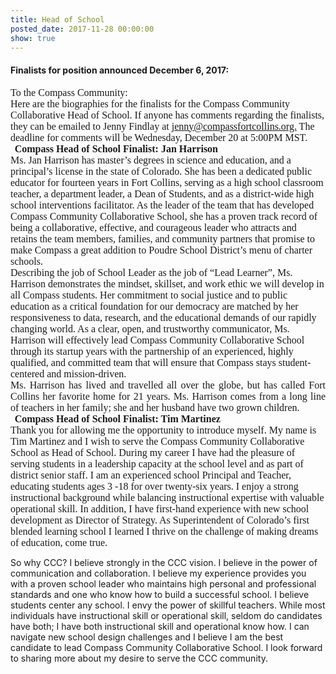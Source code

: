 ```yaml
---
title: Head of School
posted_date: 2017-11-28 00:00:00
show: true
---
```



#### Finalists for position announced December 6, 2017:

<div class="WordSection1"><span style="page:WordSection1"></span><div class="MsoBodyText" style="margin: 0in 0in 0.0001pt;"><span style="page:WordSection1"><span style="font-size:12pt"><span style="font-family:&quot;Times New Roman&quot;,serif">To the Compass Community:</span></span></span></div><div class="MsoBodyText" style="margin: 0in 0in 0.0001pt;"><span style="page:WordSection1"><span style="font-size:12pt"><span style="font-family:&quot;Times New Roman&quot;,serif"></span></span></span></div><div class="MsoBodyText" style="margin: 0in 0in 0.0001pt;"><span style="page:WordSection1"><span style="font-size:12pt"><span style="font-family:&quot;Times New Roman&quot;,serif">Here are the biographies for the finalists for the Compass Community Collaborative Head of School. If anyone has comments regarding the finalists, they can be emailed to Jenny Findlay at <a href="mailto:jenny@compassfortcollins.org"><span style="text-decoration:none"><span style="text-underline:none">jenny@compassfortcollins.org.</span></span></a> The deadline for comments will be Wednesday, December 20 at 5:00PM MST.</span></span></span></div><p class="MsoBodyText" style="margin:0in 0in 0.0001pt"><span style="page:WordSection1"><span style="font-size:12pt"><span style="font-family:&quot;Times New Roman&quot;,serif"><span style="font-size:13.0pt"></span></span></span></span></p><p class="MsoBodyText" style="margin-top:.2pt; margin:0in 0in 0.0001pt"><span style="page:WordSection1"><span style="font-size:12pt"><span style="font-family:&quot;Times New Roman&quot;,serif"><span style="font-size:11.0pt"></span></span></span></span></p><h1 style="margin:0in 0in 0.0001pt 5pt"><span style="page:WordSection1"><span style="font-size:12pt"><span style="font-family:&quot;Times New Roman&quot;,serif">Compass Head of School Finalist: Jan Harrison</span></span></span></h1><p class="MsoBodyText" style="margin-top:.3pt; margin:0in 0in 0.0001pt"><span style="page:WordSection1"><span style="font-size:12pt"><span style="font-family:&quot;Times New Roman&quot;,serif"><b><span style="font-size:11.5pt"></span></b></span></span></span></p><p class="MsoBodyText" style="margin-top:0in; margin-right:14.45pt; margin-bottom:.0001pt; margin-left:5.0pt; margin:0in 0in 0.0001pt"><span style="page:WordSection1"><span style="font-size:12pt"><span style="font-family:&quot;Times New Roman&quot;,serif">Ms. Jan Harrison has master&rsquo;s degrees in science and education, and a principal&rsquo;s license in the state of Colorado. She has been a dedicated public educator for fourteen years in Fort&nbsp;</span></span></span><span style="page:WordSection1"><span style="font-size:12pt"><span style="font-family:&quot;Times New Roman&quot;,serif">Collins, serving as a high school classroom teacher, a department leader, a Dean of Students, and as a district-wide high school interventions facilitator. As the leader of the team that has developed Compass Community Collaborative School, she has a proven track record of being a collaborative, effective, and courageous leader who attracts and retains the team members, families, and community partners that promise to make Compass a great addition to Poudre School District&rsquo;s menu of charter schools.</span></span></span></p><p class="MsoBodyText" style="margin:0in 0in 0.0001pt"><span style="page:WordSection1"><span style="font-size:12pt"><span style="font-family:&quot;Times New Roman&quot;,serif"></span></span></span></p><p class="MsoBodyText" style="margin-top:0in; margin-right:5.1pt; margin-bottom:.0001pt; margin-left:5.0pt; margin:0in 0in 0.0001pt"><span style="page:WordSection1"><span style="font-size:12pt"><span style="font-family:&quot;Times New Roman&quot;,serif">Describing the job of School Leader as the job of &ldquo;Lead Learner&rdquo;, Ms. Harrison demonstrates the mindset, skillset, and work ethic we will develop in all Compass students. Her commitment to social justice and to public education as a critical foundation for our democracy are matched by her responsiveness to data, research, and the educational demands of our rapidly changing world. As a clear, open, and trustworthy communicator, Ms. Harrison will effectively lead Compass Community Collaborative School through its startup years with the partnership of an experienced, highly qualified, and committed team that will ensure that Compass stays student- centered and mission-driven.</span></span></span></p><p class="MsoBodyText" style="margin-top:.55pt; margin:0in 0in 0.0001pt"><span style="page:WordSection1"><span style="font-size:12pt"><span style="font-family:&quot;Times New Roman&quot;,serif"><span style="font-size:11.5pt"></span></span></span></span></p><p class="MsoBodyText" style="margin-top:0in; margin-right:20.35pt; margin-bottom:.0001pt; margin-left:5.0pt; text-align:justify; margin:0in 0in 0.0001pt"><span style="page:WordSection1"><span style="font-size:12pt"><span style="font-family:&quot;Times New Roman&quot;,serif">Ms. Harrison has lived and travelled all over the globe, but has called Fort Collins her favorite home for 21 years. Ms. Harrison comes from a long line of teachers in her family; she and her husband have two grown children.</span></span></span></p><p class="MsoBodyText" style="margin:0in 0in 0.0001pt"><span style="page:WordSection1"><span style="font-size:12pt"><span style="font-family:&quot;Times New Roman&quot;,serif"><span style="font-size:13.0pt"></span></span></span></span></p><p class="MsoBodyText" style="margin:0in 0in 0.0001pt"><span style="page:WordSection1"><span style="font-size:12pt"><span style="font-family:&quot;Times New Roman&quot;,serif"><span style="font-size:13.0pt"></span></span></span></span></p><p class="MsoBodyText" style="margin-top:.2pt; margin:0in 0in 0.0001pt"><span style="page:WordSection1"><span style="font-size:12pt"><span style="font-family:&quot;Times New Roman&quot;,serif"><span style="font-size:10.0pt"></span></span></span></span></p><h1 style="margin:0in 0in 0.0001pt 5pt"><span style="page:WordSection1"><span style="font-size:12pt"><span style="font-family:&quot;Times New Roman&quot;,serif">Compass Head of School Finalist: Tim Martinez</span></span></span></h1><p class="MsoBodyText" style="margin-top:.25pt; margin:0in 0in 0.0001pt"><span style="page:WordSection1"><span style="font-size:12pt"><span style="font-family:&quot;Times New Roman&quot;,serif"><b><span style="font-size:11.5pt"></span></b></span></span></span></p><p class="MsoBodyText" style="margin-top:.05pt; margin-right:8.4pt; margin-bottom:.0001pt; margin-left:5.0pt; margin:0in 0in 0.0001pt"><span style="page:WordSection1"><span style="font-size:12pt"><span style="font-family:&quot;Times New Roman&quot;,serif">Thank you for allowing me the opportunity to introduce myself. My name is Tim Martinez and I wish to serve the Compass Community Collaborative School as Head of School. During my career I have had the pleasure of serving students in a leadership capacity at the school level and as part of district senior staff. I am an experienced school Principal and Teacher, educating students ages 3 -18 for over twenty-six years. I enjoy a strong instructional background while balancing instructional expertise with valuable operational skill. In addition, I have first-hand experience with new school development as Director of Strategy. As Superintendent of Colorado&rsquo;s first blended learning school I learned I thrive on the challenge of making dreams of education, come true.</span></span></span></p></div>

So why CCC? I believe strongly in the CCC vision. I believe in the power of communication and collaboration. I believe my experience provides you with a proven school leader who maintains high personal and professional standards and one who know how to build a successful school. I believe students center any school. I envy the power of skillful teachers. While most individuals have instructional skill or operational skill, seldom do candidates have both; I have both instructional skill and operational know how. I can navigate new school design challenges and I believe I am the best candidate to lead Compass Community Collaborative School. I look forward to sharing more about my desire to serve the CCC community.